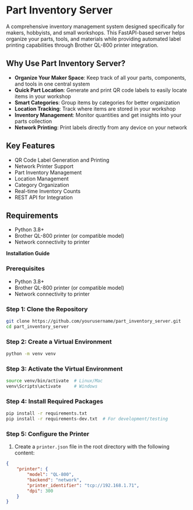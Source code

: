 # Part Inventory Server

A comprehensive inventory management system designed specifically for makers, hobbyists, and small workshops. This FastAPI-based server helps organize your parts, tools, and materials while providing automated label printing capabilities through Brother QL-800 printer integration.

## Why Use Part Inventory Server?
- **Organize Your Maker Space**: Keep track of all your parts, components, and tools in one central system
- **Quick Part Location**: Generate and print QR code labels to easily locate items in your workshop
- **Smart Categories**: Group items by categories for better organization
- **Location Tracking**: Track where items are stored in your workshop
- **Inventory Management**: Monitor quantities and get insights into your parts collection
- **Network Printing**: Print labels directly from any device on your network

## Key Features
- QR Code Label Generation and Printing
- Network Printer Support
- Part Inventory Management
- Location Management
- Category Organization
- Real-time Inventory Counts
- REST API for Integration

## Requirements
- Python 3.8+
- Brother QL-800 printer (or compatible model)
- Network connectivity to printer

**Installation Guide**

### Prerequisites

*   Python 3.8+
*   Brother QL-800 printer (or compatible model)
*   Network connectivity to printer

### Step 1: Clone the Repository

```bash
git clone https://github.com/yourusername/part_inventory_server.git
cd part_inventory_server
```

### Step 2: Create a Virtual Environment

```bash
python -m venv venv
```

### Step 3: Activate the Virtual Environment

```bash
source venv/bin/activate  # Linux/Mac
venv\Scripts\activate     # Windows
```

### Step 4: Install Required Packages

```bash
pip install -r requirements.txt
pip install -r requirements-dev.txt  # For development/testing
```

### Step 5: Configure the Printer

1.  Create a `printer.json` file in the root directory with the following content:

```json
{
    "printer": {
        "model": "QL-800",
        "backend": "network",
        "printer_identifier": "tcp://192.168.1.71",
        "dpi": 300
    }
}
```